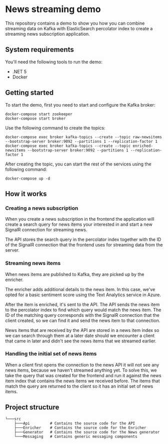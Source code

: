 # News streaming demo

This repository contains a demo to show you how you can combine streaming 
data on Kafka with ElasticSearch percolator index to create a streaming
news subscription application.

## System requirements

You'll need the following tools to run the demo:

* .NET 5
* Docker

## Getting started

To start the demo, first you need to start and configure the Kafka broker:

```
docker-compose start zookeeper
docker-compose start broker
```
Use the following command to create the topics:

```
docker-compose exec broker kafka-topics --create --topic raw-newsitems --bootstrap-server broker:9092 --partitions 1 --replication-factor 1
docker-compose exec broker kafka-topics --create --topic enriched-newsitems --bootstrap-server broker:9092 --partitions 1 --replication-factor 1
```

After creating the topic, you can start the rest of the services using the following command:

```
docker-compose up -d
```

## How it works

### Creating a news subscription

When you create a news subscription in the frontend the application will create
a search query for news items your interested in and start a new SignalR connection
for streaming news. 

The API stores the search query in the percolator index together with the ID of
the SignalR connection that the frontend uses for streaming data from the server.

### Streaming news items

When news items are published to Kafka, they are picked up by the enricher.

The enricher adds additional details to the news item. In this case, we've opted
for a basic sentiment score using the Text Analytics service in Azure.

After the item is enriched, it's sent to the API. The API sends the news item to 
the percolator index to find which query would match the news item. The ID of 
the matching query corresponds with the SignalR connection that the client 
created, so we can find it and send the news item to that connection.

News items that are received by the API are stored in a news item index so
we can search through them at a later date should we encounter a client
that came in later and didn't see the news items that we streamed earlier.

### Handling the initial set of news items

When a client first opens the connection to the news API it will not see any
news items, because we haven't streamed anything yet. To solve this, we 
take the query that was created for the frontend and run it against the news
item index that contains the news items we received before. The items that
match the query are returned to the client so it has an initial set of news 
items.

## Project structure

```
└───src
    ├───Api         # Contains the source code for the API
    ├───Enricher    # Contains the source code for the Enricher
    ├───Generator   # Contains the source code for the News generator
    └───Messaging   # Contains generic messaging components
```

